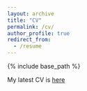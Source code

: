 ```yaml
---
layout: archive
title: "CV"
permalink: /cv/
author_profile: true
redirect_from:
  - /resume
---
```


{% include base_path %}

My latest CV is [here](http://kaotty.github.io/files/CV.pdf)


